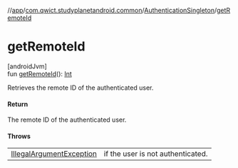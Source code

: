 //[app](../../../index.md)/[com.qwict.studyplanetandroid.common](../index.md)/[AuthenticationSingleton](index.md)/[getRemoteId](get-remote-id.md)

# getRemoteId

[androidJvm]\
fun [getRemoteId](get-remote-id.md)(): [Int](https://kotlinlang.org/api/latest/jvm/stdlib/kotlin/-int/index.html)

Retrieves the remote ID of the authenticated user.

#### Return

The remote ID of the authenticated user.

#### Throws

| | |
|---|---|
| [IllegalArgumentException](https://kotlinlang.org/api/latest/jvm/stdlib/kotlin/-illegal-argument-exception/index.html) | if the user is not authenticated. |
